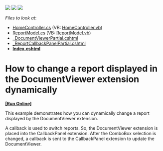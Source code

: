 <!-- default badges list -->
![](https://img.shields.io/endpoint?url=https://codecentral.devexpress.com/api/v1/VersionRange/128596350/14.1.3%2B)
[![](https://img.shields.io/badge/Open_in_DevExpress_Support_Center-FF7200?style=flat-square&logo=DevExpress&logoColor=white)](https://supportcenter.devexpress.com/ticket/details/E5020)
[![](https://img.shields.io/badge/📖_How_to_use_DevExpress_Examples-e9f6fc?style=flat-square)](https://docs.devexpress.com/GeneralInformation/403183)
<!-- default badges end -->
<!-- default file list -->
*Files to look at*:

* [HomeController.cs](./CS/E5020/Controllers/HomeController.cs) (VB: [HomeController.vb](./VB/E5020/Controllers/HomeController.vb))
* [ReportModel.cs](./CS/E5020/Models/ReportModel.cs) (VB: [ReportModel.vb](./VB/E5020/Models/ReportModel.vb))
* [_DocumentViewerPartial.cshtml](./CS/E5020/Views/Home/_DocumentViewerPartial.cshtml)
* [_ReportCallbackPanelPartial.cshtml](./CS/E5020/Views/Home/_ReportCallbackPanelPartial.cshtml)
* **[Index.cshtml](./CS/E5020/Views/Home/Index.cshtml)**
<!-- default file list end -->
# How to change a report displayed in the DocumentViewer extension dynamically
<!-- run online -->
**[[Run Online]](https://codecentral.devexpress.com/e5020/)**
<!-- run online end -->


<p>This example demonstrates how you can dynamically change a report displayed by the DocumentViewer extension.<br />
</p><p>A callback is used to switch reports. So, the DocumentViewer extension is placed into the CallbackPanel extension. After the ComboBox selection is changed, a callback is sent to the CallbackPanel extension to update the DocumentViewer.</p>

<br/>


